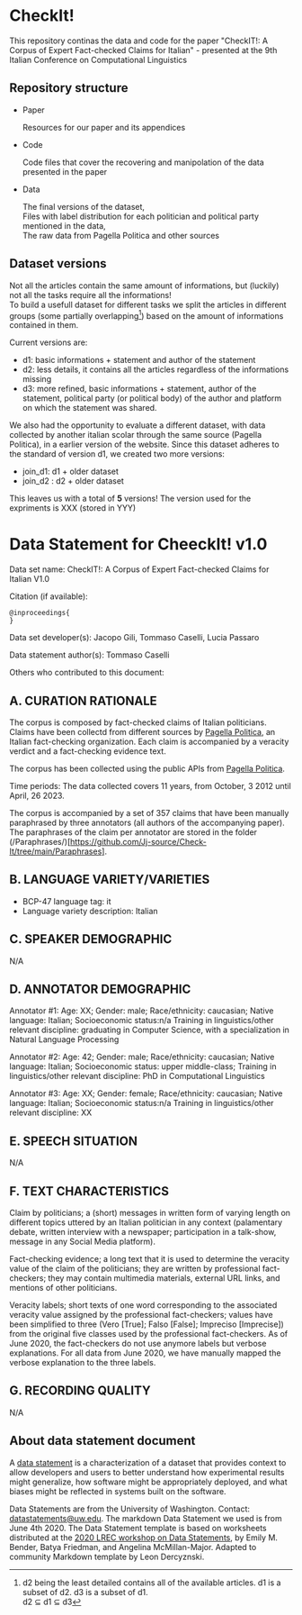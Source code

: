 # CheckIt!

This repository continas the data and code for the paper "CheckIT!: A Corpus of Expert Fact-checked Claims for Italian" - presented at the 9th Italian Conference on Computational Linguistics

## Repository structure
- Paper

  Resources for our paper and its appendices
- Code
  
  Code files that cover the recovering and manipolation of the data presented in the paper
- Data

  The final versions of the dataset,<br>Files with label distribution for each politician and political party mentioned in the data,<br>The raw data from Pagella Politica and other sources

## Dataset versions
Not all the articles contain the same amount of informations, but (luckily) not all the tasks require all the informations!<br>To build a usefull dataset for different tasks we split the articles in different groups (some partially overlapping[^1]) based on the amount of informations contained in them.

Current versions are:
- d1: basic informations + statement and author of the statement
- d2: less details, it contains all the articles regardless of the informations missing
- d3: more refined, basic informations + statement, author of the statement, political party (or political body) of the author and platform on which the statement was shared.

We also had the opportunity to evaluate a different dataset, with data collected by another italian scolar through the same source (Pagella Politica), in a earlier version of the website. Since this dataset adheres to the standard of version d1, we created two more versions:
- join_d1: d1 + older dataset
- join_d2 : d2 + older dataset

This leaves us with a total of **5** versions! The version used for the expriments is XXX (stored in YYY)

# Data Statement for CheeckIt! v1.0

Data set name: CheckIT!: A Corpus of Expert Fact-checked Claims for Italian V1.0

Citation (if available):

```
@inproceedings{
}
```

Data set developer(s): Jacopo Gili, Tommaso Caselli, Lucia Passaro

Data statement author(s): Tommaso Caselli

Others who contributed to this document: 


## A. CURATION RATIONALE 

The corpus is composed by fact-checked claims of Italian politicians. Claims have been collectd from different sources by [Pagella Politica](https://pagellapolitica.it), an Italian fact-checking organization. Each claim is accompanied by a veracity verdict and a fact-checking evidence text. 

The corpus has been collected using the public APIs from [Pagella Politica](https://pagellapolitica.it). 

Time periods: The data collected covers 11 years, from October, 3 2012 until April, 26 2023.

The corpus is accompanied by a set of 357 claims that have been manually paraphrased by three annotators (all authors of the accompanying paper). The paraphrases of the claim per annotator are stored in the folder (/Paraphrases/)[https://github.com/Jj-source/Check-It/tree/main/Paraphrases].

## B. LANGUAGE VARIETY/VARIETIES

* BCP-47 language tag: it
* Language variety description: Italian

## C. SPEAKER DEMOGRAPHIC

N/A
 
## D. ANNOTATOR DEMOGRAPHIC

Annotator #1: Age: XX; Gender: male; Race/ethnicity: caucasian; Native language: Italian; Socioeconomic status:n/a Training in linguistics/other relevant discipline: graduating in Computer Science, with a specialization in Natural Language Processing 

Annotator #2: Age: 42; Gender: male; Race/ethnicity: caucasian; Native language: Italian; Socioeconomic status: upper middle-class; Training in linguistics/other relevant discipline: PhD in Computational Linguistics

 Annotator #3: Age: XX; Gender: female; Race/ethnicity: caucasian; Native language: Italian; Socioeconomic status:n/a Training in linguistics/other relevant discipline: XX


## E. SPEECH SITUATION

N/A

## F. TEXT CHARACTERISTICS

Claim by politicians; a (short) messages in written form of varying length on different topics uttered by an Italian politician in any context (palamentary debate, written interview with a newspaper; participation in a talk-show, message in any Social Media platform).

Fact-checking evidence; a long text that it is used to determine the veracity value of the claim of the politicians; they are written by professional fact-checkers; they may contain multimedia materials, external URL links, and mentions of other politicians. 

Veracity labels; short texts of one word corresponding to the associated veracity value assigned by the professional fact-checkers; values have been simplified to three (Vero [True]; Falso [False]; Impreciso [Imprecise]) from the original five classes used by the professional fact-checkers. As of June 2020, the fact-checkers do not use anymore labels but verbose explanations. For all data from June 2020, we have manually mapped the verbose explanation to the three labels.

## G. RECORDING QUALITY

N/A

## About data statement document

A [data statement](https://www.aclweb.org/anthology/Q18-1041/) is a characterization of a dataset that provides context to allow developers and users to better understand how experimental results might generalize, how software might be appropriately deployed, and what biases might be reflected in systems built on the software.

Data Statements are from the University of Washington. Contact: [datastatements@uw.edu](mailto:datastatements@uw.edu). The markdown Data Statement we used is from June 4th 2020. The Data Statement template is based on worksheets distributed at the [2020 LREC workshop on Data Statements](https://sites.google.com/uw.edu/data-statements-for-nlp/), by Emily M. Bender, Batya Friedman, and Angelina McMillan-Major. Adapted to community Markdown template by Leon Dercyznski.

[^1]: d2 being the least detailed contains all of the available articles. d1 is a subset of d2. d3 is a subset of d1.<br>d2 ⊆ d1 ⊆ d3
